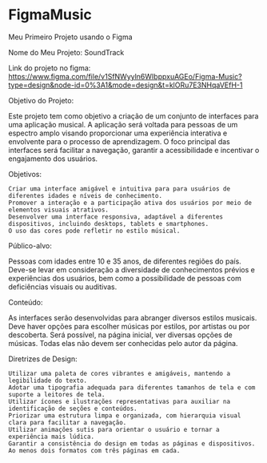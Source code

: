 # FigmaMusic
Meu Primeiro Projeto usando o Figma




Nome do Meu Projeto: SoundTrack

Link do projeto no figma: https://www.figma.com/file/v1SfNWyyln6WIbppxuAGEo/Figma-Music?type=design&node-id=0%3A1&mode=design&t=klORu7E3NHqaVEfH-1


Objetivo do Projeto:

Este projeto tem como objetivo a criação de um conjunto de interfaces para uma aplicação musical. A aplicação será voltada para pessoas de um espectro amplo visando proporcionar uma experiência interativa e envolvente para o processo de aprendizagem. O foco principal das interfaces será facilitar a navegação, garantir a acessibilidade e incentivar o engajamento dos usuários.

Objetivos:

    Criar uma interface amigável e intuitiva para para usuários de diferentes idades e níveis de conhecimento.
    Promover a interação e a participação ativa dos usuários por meio de elementos visuais atrativos.
    Desenvolver uma interface responsiva, adaptável a diferentes dispositivos, incluindo desktops, tablets e smartphones.
    O uso das cores pode refletir no estilo músical.

Público-alvo:

Pessoas com idades entre 10 e 35 anos, de diferentes regiões do país. Deve-se levar em consideração a diversidade de conhecimentos prévios e experiências dos usuários, bem como a possibilidade de pessoas com deficiências visuais ou auditivas.

Conteúdo:

As interfaces serão desenvolvidas para abranger diversos estilos musicais. Deve haver opções para escolher músicas por estilos, por artistas ou por descoberta. Será possível, na página inicial, ver diversas opções de músicas. Todas elas não devem ser conhecidas pelo autor da página.

Diretrizes de Design:

    Utilizar uma paleta de cores vibrantes e amigáveis, mantendo a legibilidade do texto.
    Adotar uma tipografia adequada para diferentes tamanhos de tela e com suporte a leitores de tela.
    Utilizar ícones e ilustrações representativas para auxiliar na identificação de seções e conteúdos.
    Priorizar uma estrutura limpa e organizada, com hierarquia visual clara para facilitar a navegação.
    Utilizar animações sutis para orientar o usuário e tornar a experiência mais lúdica.
    Garantir a consistência do design em todas as páginas e dispositivos.
    Ao menos dois formatos com três páginas em cada.

